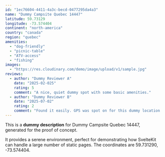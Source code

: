 ```yaml
---
id: "1ec76604-4411-4a3c-becd-0477295da4a3"
name: "Dummy Campsite Quebec 14447"
latitude: 59.73129
longitude: -73.574404
continent: "north-america"
country: "canada"
region: "quebec"
amenities:
  - "dog-friendly"
  - "picnic-table"
  - "ATV-access"
  - "fishing"
images:
  - "https://res.cloudinary.com/demo/image/upload/v1/sample.jpg"
reviews:
  - author: "Dummy Reviewer A"
    date: "2025-02-025"
    rating: 5
    comment: "A nice, quiet dummy spot with some basic amenities."
  - author: "Dummy Reviewer B"
    date: "2025-07-02"
    rating: 2
    comment: "Found it easily. GPS was spot on for this dummy location."
---
```


This is a **dummy description** for Dummy Campsite Quebec 14447, generated for the proof of concept.

It provides a serene environment, perfect for demonstrating how SvelteKit can handle a large number of static pages. The coordinates are 59.731290, -73.574404.

